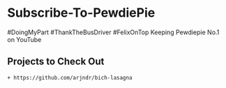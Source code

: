 # Subscribe-To-PewdiePie
#DoingMyPart #ThankTheBusDriver #FelixOnTop Keeping Pewdiepie No.1 on YouTube 


## Projects to Check Out
    + https://github.com/arjndr/bich-lasagna
    
